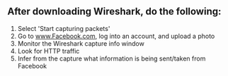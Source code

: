 ## After downloading Wireshark, do the following:
1. Select 'Start capturing packets'
2. Go to www.Facebook.com, log into an account, and upload a photo
3. Monitor the Wireshark capture info window
4. Look for HTTP traffic
5. Infer from the capture what information is being sent/taken from Facebook
